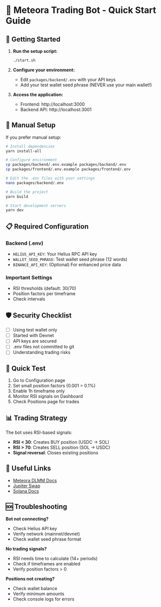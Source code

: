 # 🌟 Meteora Trading Bot - Quick Start Guide

## 🚀 Getting Started

1. **Run the setup script:**
   ```bash
   ./start.sh
   ```

2. **Configure your environment:**
   - Edit `packages/backend/.env` with your API keys
   - Add your test wallet seed phrase (NEVER use your main wallet!)

3. **Access the application:**
   - Frontend: http://localhost:3000
   - Backend API: http://localhost:3001

## 🔧 Manual Setup

If you prefer manual setup:

```bash
# Install dependencies
yarn install-all

# Configure environment
cp packages/backend/.env.example packages/backend/.env
cp packages/frontend/.env.example packages/frontend/.env

# Edit the .env files with your settings
nano packages/backend/.env

# Build the project
yarn build

# Start development servers
yarn dev
```

## 📋 Required Configuration

### Backend (.env)
- `HELIUS_API_KEY`: Your Helius RPC API key
- `WALLET_SEED_PHRASE`: Test wallet seed phrase (12 words)
- `BINANCE_API_KEY`: (Optional) For enhanced price data

### Important Settings
- RSI thresholds (default: 30/70)
- Position factors per timeframe
- Check intervals

## 🛡️ Security Checklist

- [ ] Using test wallet only
- [ ] Started with Devnet
- [ ] API keys are secured
- [ ] .env files not committed to git
- [ ] Understanding trading risks

## 🎯 Quick Test

1. Go to Configuration page
2. Set small position factors (0.001 = 0.1%)
3. Enable 1h timeframe only
4. Monitor RSI signals on Dashboard
5. Check Positions page for trades

## 📊 Trading Strategy

The bot uses RSI-based signals:
- **RSI < 30**: Creates BUY position (USDC → SOL)
- **RSI > 70**: Creates SELL position (SOL → USDC)
- **Signal reversal**: Closes existing positions

## 🔗 Useful Links

- [Meteora DLMM Docs](https://docs.meteora.ag/)
- [Jupiter Swap](https://jup.ag/)
- [Solana Docs](https://docs.solana.com/)

## 🆘 Troubleshooting

**Bot not connecting?**
- Check Helius API key
- Verify network (mainnet/devnet)
- Check wallet seed phrase format

**No trading signals?**
- RSI needs time to calculate (14+ periods)
- Check if timeframes are enabled
- Verify position factors > 0

**Positions not creating?**
- Check wallet balance
- Verify minimum amounts
- Check console logs for errors
